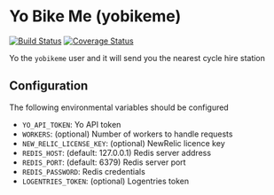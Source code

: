 # Yo Bike Me (yobikeme)

[![Build Status](https://travis-ci.org/gszathmari/yobikeme.svg)](https://travis-ci.org/gszathmari/yobikeme)
[![Coverage Status](https://coveralls.io/repos/gszathmari/yobikeme/badge.svg?branch=master&service=github)](https://coveralls.io/github/gszathmari/yobikeme?branch=master)

Yo the `yobikeme` user and it will send you the nearest cycle hire station

## Configuration

The following environmental variables should be configured
- `YO_API_TOKEN`: Yo API token
- `WORKERS`: (optional) Number of workers to handle requests
- `NEW_RELIC_LICENSE_KEY`: (optional) NewRelic licence key
- `REDIS_HOST`: (default: 127.0.0.1) Redis server address
- `REDIS_PORT`: (default: 6379) Redis server port
- `REDIS_PASSWORD`: Redis credentials
- `LOGENTRIES_TOKEN`: (optional) Logentries token
